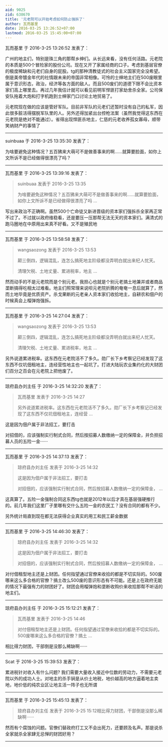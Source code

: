 ```yaml
---
aid: 9025
zid: 638670
title: '元老院可以开始考虑如何防止强拆了'
author: 瓦而基里
date: 2016-03-25 13:26:52+07:00
lastmod: 2016-03-25 15:45:00+07:00
---
```


瓦而基里 于 2016-3-25 13:26:52 发表了：

广州的地主们，特别是珠三角的那帮乡绅们。从长远来看，没有任何活路。元老院的本质是500个冒险家的股份公司。现在又开了家属经商的口子。考虑到基层官僚的极度稀缺和元老们自身的屁股。tg的那种清教徒式的社会主义国家完全没希望。倒是美帝镀金年代的社情跟未来的帝国非常相像。可怜的士绅地主们在500废眼里属于意识形态，政治，经济等各方面的敌人。而且500废们的道德下限不会比资本家们高上哪里去。再过几年我估计就可以看见前明军悍匪打家劫舍杀全家。公司保安队拖着大炮和打字机跑到士绅家门口讨论土地贸易了。

元老院现在做的应该是管好军队。目前非军队的元老们还暂时没有自己的私军，因此很多脏活得摆脱军队里的人。另外还得加紧出台控枪法案（虽然我觉得这东西在元老院是绝对不能通过）。省得出现悍匪杀地主，仁慈的元老收养孤女寡母，顺带笑纳财产的事情了

---------

suinbuaa 于 2016-3-25 13:35:30 发表了：

为啥要避免这种情况？五百狒来大萌可不是做善事来的啊……就算要脸面，如你上文所诉不是已经做得很漂亮了吗？

---------

瓦而基里 于 2016-3-25 13:39:16 发表了：

> suinbuaa 发表于 2016-3-25 13:35
> 
> 为啥要避免这种情况？五百狒来大萌可不是做善事来的啊……就算要脸面，如你上文所诉不是已经做得很漂亮了吗 ...



写出来政治不正确啊。虽然500个亡命徒又新进晋级的资本家们强拆杀全家再正常不过了。不过就以政府维稳看，还是要压一压那帮无法无天的资本家们。满清式的跑马圈地在中原用出来真不好看。又不是殖民地

---------

瓦而基里 于 2016-3-25 13:58:58 发表了：

> wangsaozong 发表于 2016-3-25 13:53
> 
> 颠三倒四，逻辑混乱，连怎么搞死地主阶级都没弄明白就出来杞人忧天。
> 
> 清理欠税、土地丈量、累进税率，地主 ...



然而动手的不是元老院而是个别元老。我担心也就是个别元老搞土地兼并或者商品垄断搞得吃相太过难看。地主们照常理来说呗元老院折腾的奄奄一息后就算了，然而土地毕竟是优质资产。杀戈果断的元老亲人资本家们收拾地主，自耕农和佃户的时候真会上榴弹炮强拆。

---------

瓦而基里 于 2016-3-25 14:27:04 发表了：

> wangsaozong 发表于 2016-3-25 13:53
> 
> 颠三倒四，逻辑混乱，连怎么搞死地主阶级都没弄明白就出来杞人忧天。
> 
> 清理欠税、土地丈量、累进税率，地主 ...



另外说道累进税率。这东西在元老院活不了多久。勋厂长下乡考察记已经发现了这东西不仅坑佃租地主，连经营性地主也一起坑了。打进大陆玩农业集约化的大财团们百分之百会在元老院上把他废了。

---------

琼府县办刘主任 于 2016-3-25 14:32:20 发表了：

> 瓦而基里 发表于 2016-3-25 14:27
> 
> 另外说道累进税率。这东西在元老院活不了多久。勋厂长下乡考察记已经发现了这东西不仅坑佃租地主，连经营 ...



这是因为佃户属于非法招工，要打击

对招佃的，应该强制实行制式合同，然后按招募人数缴纳一定的保障金，并负担招募人员的五险一金······

---------

瓦而基里 于 2016-3-25 14:37:13 发表了：

> 琼府县办刘主任 发表于 2016-3-25 14:32
> 
> 这是因为佃户属于非法招工，要打击
> 
> 对招佃的，应该强制实行制式合同，然后按招募人数缴纳一定的保障金， ...



这真算了。五险一金强制合同这东西tg也就是2012年以后才真在基层强硬推行的。前几年我们这里厂子里哪有交什么五险一金的农民工？没有合同的都有不少。

另外统计局直到现在都无法获得企业真实的用工和民工薪金数据

---------

瓦而基里 于 2016-3-25 14:46:30 发表了：

> 琼府县办刘主任 发表于 2016-3-25 14:32
> 
> 这是因为佃户属于非法招工，要打击
> 
> 对招佃的，应该强制实行制式合同，然后按招募人数缴纳一定的保障金， ...



对付佃租型地主还是上财团。任何指望通过官僚来收拾的都是不切实际的。500废哪来这么多合格的官僚？搞土改么500废的意识形态有不可能。还是上在政府无能的情况下最强有力的财团好了。财团会用榴弹炮和垄断收购价来收拾那帮不听话的地主们。

---------

琼府县办刘主任 于 2016-3-25 15:12:21 发表了：

> 瓦而基里 发表于 2016-3-25 14:46
> 
> 对付佃租型地主还是上财团。任何指望通过官僚来收拾的都是不切实际的。500废哪来这么多合格的官僚？搞土 ...



相比得力财团，干部倒是没那么稀缺啊······

---------

Scat 于 2016-3-25 15:39:53 发表了：

累进税针对收入有什么问题? 我们需要大量收入接近中位数的劳动力，不需要元老院以外的成功人士。对地主的杀手锏是从价土地税，地价越高的地方逼着地主卖地，地价低的纯农业区让地主活一阵子也无所谓

---------

瓦而基里 于 2016-3-25 15:45:13 发表了：

> 琼府县办刘主任 发表于 2016-3-25 15:12相比得力财团，干部倒是没那么稀缺啊······



然而有个腐蚀的问题。官僚们替政府打工又不会出死力，还要顾及名声。那是说杀全家就杀全家肆无忌惮的财团好用？

---------

